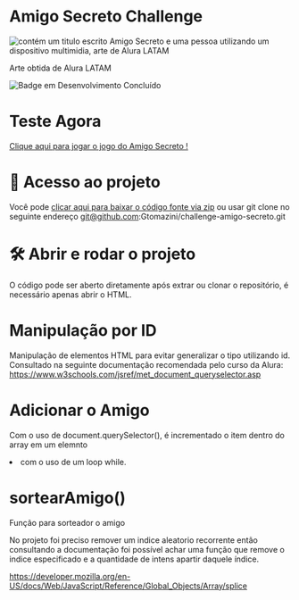 # Amigo Secreto Challenge
![contém um titulo escrito Amigo Secreto e uma pessoa utilizando um dispositivo multimidia, arte de Alura LATAM](https://github.com/user-attachments/assets/a03a7fdc-4c49-4bde-90fb-73a178b28479)

Arte obtida de Alura LATAM

![Badge em Desenvolvimento Concluído](https://img.shields.io/badge/status-concluido-red)

# Teste Agora
[Clique aqui para jogar o jogo do Amigo Secreto !](https://challenge-amigo-secreto-sooty.vercel.app)
# 📁 Acesso ao projeto

Você pode [clicar aqui para baixar o código fonte via zip](https://github.com/Gtomazini/challenge-amigo-secreto/archive/refs/heads/main.zip) ou usar git clone no seguinte endereço git@github.com:Gtomazini/challenge-amigo-secreto.git

# 🛠️ Abrir e rodar o projeto

O código pode ser aberto diretamente após extrar ou clonar o repositório, é necessário apenas abrir o HTML.

# Manipulação por ID
Manipulação de elementos HTML para evitar generalizar o tipo utilizando id. Consultado na seguinte documentação recomendada pelo curso da Alura:
https://www.w3schools.com/jsref/met_document_queryselector.asp

# Adicionar o Amigo
Com o uso de document.querySelector(), é incrementado o item dentro do array em um elemnto <li> com o uso de um loop while.

# sortearAmigo()
Função para sorteador o amigo


No projeto foi preciso remover um indice aleatorio recorrente então consultando a documentação foi possível achar uma função que remove o indice especificado e a quantidade de intens apartir daquele índice.

https://developer.mozilla.org/en-US/docs/Web/JavaScript/Reference/Global_Objects/Array/splice
